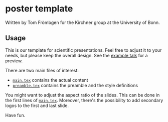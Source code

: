 # poster template

Written by Tom Frömbgen for the Kirchner group at the University of Bonn.

## Usage

This is our template for scientific presentations. Feel free to adjust it to your needs, but please keep the overall design. See the [example talk](main.pdf) for a preview.

There are two main files of interest:
* [`main.tex`](main.tex) contains the actual content
* [`preamble.tex`](preamble.tex) contains the preamble and the style definitions

You might want to adjust the aspect ratio of the slides. This can be done in the first lines of [`main.tex`](main.tex). Moreover, there's the possibility to add secondary logos to the first and last slide.

Have fun.
